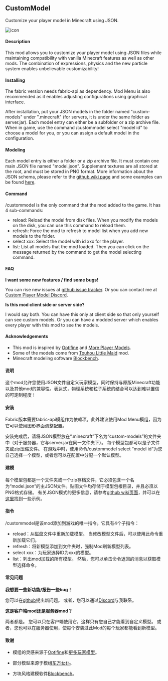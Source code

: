 ## CustomModel

Customize your player model in Minecraft using JSON.

![icon](https://github.com/Gamepiaynmo/CustomModel/wiki/assets/icon.png)

#### Description

This mod allows you to customize your player model using JSON files while maintaining compatibility with vanilla Minecraft features as well as other mods. The combination of expressions, physics and the new particle system enables unbelievable customizability!

#### Installing

The fabric version needs fabric-api as dependency. Mod Menu is also recommended as it enables adjusting configurations using graphical interface.

After installation, put your JSON models in the folder named "custom-models" under ".minecraft" (for servers, it is under the same folder as server.jar). Each model entry can either be a subfolder or a zip archive file. When in game, use the command /custommodel select "model id" to choose a model for you, or you can assign a default model in the configuration.

#### Modeling

Each model entry is either a folder or a zip archive file. It must contain one main JSON file named "model.json". Supplement textures are all stored at the root, and must be stored in PNG format. More information about the JSON schema, please refer to the [github wiki page](https://github.com/Gamepiaynmo/CustomModel/wiki/Schema) and some examples can be found [here](https://github.com/Gamepiaynmo/CustomModel/tree/master/examples).

#### Command

/custommodel is the only command that the mod added to the game. It has 4 sub-commands:

- reload: Reload the model from disk files. When you modify the models on the disk, you can use this command to reload them.
- refresh: Force the mod to refresh to model list when you add new models to the folder.
- select xxx: Select the model with id xxx for the player.
- list: List all models that the mod loaded. Then you can click on the message returned by the command to get the model selecting command.

#### FAQ

**I want some new features / find some bugs!**

You can rise new issues at [github issue tracker](https://github.com/Gamepiaynmo/CustomModel/issues). Or you can contact me at [Custom Player Model Discord](https://discord.gg/uVT39n5).

**Is this mod client side or server side?**

I would say both. You can have this only at client side so that only yourself can see custom models. Or you can have a modded server which enables every player with this mod to see the models.

#### Acknowledgements

- This mod is inspired by [Optifine](https://optifine.net/) and [More Player Models](https://www.curseforge.com/minecraft/mc-mods/more-player-models).
- Some of the models come from [Touhou Little Maid](https://www.curseforge.com/minecraft/mc-mods/touhou-little-maid) mod.
- Minecraft modeling software [Blockbench](https://www.blockbench.net/web/).



#### 说明

这个mod允许您使用JSON文件自定义玩家模型，同时保持与原版Minecraft功能以及其他mod的兼容性。表达式，物理系统和粒子系统的结合可以达到难以置信的可定制程度！

#### 安装

Fabric版本需要fabric-api模组作为依赖项。此外建议使用Mod Menu模组，因为它可以使用图形界面调整配置。

安装完成后，请将JSON模型放在“.minecraft”下名为“custom-models”的文件夹中（对于服务器，它与server.jar在同一文件夹下）。 每个模型包都可以是子文件夹或zip压缩文件。 在游戏中时，使用命令/custommodel select “model id”为您自己选择一个模型，或者您可以在配置中分配一个默认模型。

#### 建模

每个模型包都是一个文件夹或一个zip存档文件，它必须包含一个名为“model.json”的主JSON文件。贴图文件均存储于模型包根目录，并且必须以PNG格式存储。 有关JSON模式的更多信息，请参考[github wiki页面](https://github.com/Gamepiaynmo/CustomModel/wiki/Schema)，并可以在[这里](https://github.com/Gamepiaynmo/CustomModel/tree/master/examples)找到一些示例。

#### 指令

/custommodel是该mod添加到游戏的唯一指令。它具有4个子指令：

- reload：从磁盘文件中重新加载模型。 当修改模型文件后，可以使用此命令重新加载它们。
- refresh：将新模型添加到文件夹时，强制Mod刷新模型列表。
- select xxx：为玩家选择ID为xxx的模型。
- list：列出mod加载的所有模型。 然后，您可以单击命令返回的消息以获取模型选择命令。

#### 常见问题

**我想要一些新功能/报告一些bug！**

您可以在[github](https://github.com/Gamepiaynmo/CustomModel/issues)提出新问题。 或者，您可以通过[Discord](https://discord.gg/uVT39n5)与我联系。

**这是客户端mod还是服务器mod？**

两者都是。 您可以只在客户端使用它，这样只有您自己才能看到自定义模型。 或者，您也可以在服务器使用，使每个安装过此Mod的每个玩家都能看到新模型。

#### 致谢

- 模组的灵感来源于[Optifine](https://optifine.net/)和[更多玩家模型](https://www.curseforge.com/minecraft/mc-mods/more-player-models)。

- 部分模型来源于模组[车万女仆](https://www.curseforge.com/minecraft/mc-mods/touhou-little-maid)。

- 方块风格建模软件[Blockbench](https://www.blockbench.net/web/)。
